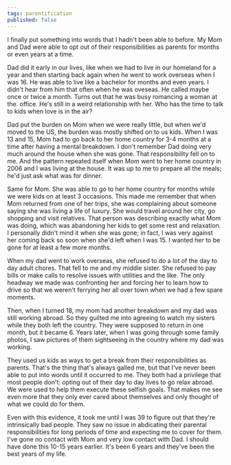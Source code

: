 ```yaml
---
tags: parentification
published: false
---
```


I finally put something into words that I hadn't been able to before. My Mom and Dad were able to opt out of their responsibilities as parents for months or even years at a time.

Dad did it early in our lives, like when we had to live in our homeland for a year and then starting back again when he went to work overseas when I was 16. He was able to live like a bachelor for months and even years. I didn't hear from him that often when he was oveseas. He called maybe once or twice a month. Turns out that he was busy romancing a woman at the. office. He's still in a weird relationship with her. Who has the time to talk to kids when love is in the air?

Dad put the burden on Mom when we were really little, but when we'd moved to the US, the burden was mostly shifted on to us kids. When I was 13 and 15, Mom had to go back to her home country for 3-4 months at a time after having a mental breakdown. I don't remember Dad doing very much around the house when she was gone. That responsibility fell on to me. And the pattern repeated itself when Mom went to her home country in 2006 and I was living at the house. It was up to me to prepare all the meals; he'd just ask what was for dinner.

Same for Mom. She was able to go to her home country for months while we were kids on at least 3 occasions. This made me remember that when Mom returned from one of her trips, she was complaining about someone saying she was living a life of luxury. She would travel around her city, go shopping and visit relatives. That person was describing exactly what Mom was doing, which was abandoning her kids to get some rest and relaxation. I personally didn't mind it when she was gone; in fact, I was very against her coming back so soon when she'd left when I was 15. I wanted her to be gone for at least a few more months.

When my dad went to work overseas, she refused to do a lot of the day to day adult chores. That fell to me and my middle sister. She refused to pay bills or make calls to resolve issues with utilities and the like. The only headway we made was confronting her and forcing her to learn how to drive so that we weren't ferrying her all over town when we had a few spare moments.

Then, when I turned 18, my mom had another breakdown and my dad was still working abroad. So they guilted me into agreeing to watch my sisters while they both left the country. They were supposed to return in one month, but it became 6. Years later, when I was going through some family photos, I saw pictures of them sightseeing in the country where my dad was working.

They used us kids as ways to get a break from their responsibilities as parents. That's the thing that's always galled me, but that I've never been able to put into words until it occurred to me. They both had a privilege that most people don't: opting out of their day to day lives to go relax abroad. We were used to help them execute these selfish goals. That makes me see even more that they only ever cared about themselves and only thought of what we could do for them.

Even with this evidence, it took me until I was 39 to figure out that they're intrinsically bad people. They saw no issue in abdicating their parental responsibilities for long periods of time and expecting me to cover for them. I've gone no contact with Mom and very low contact with Dad. I should have done this 10-15 years earlier. It's been 6 years and they've been the best years of my life.
